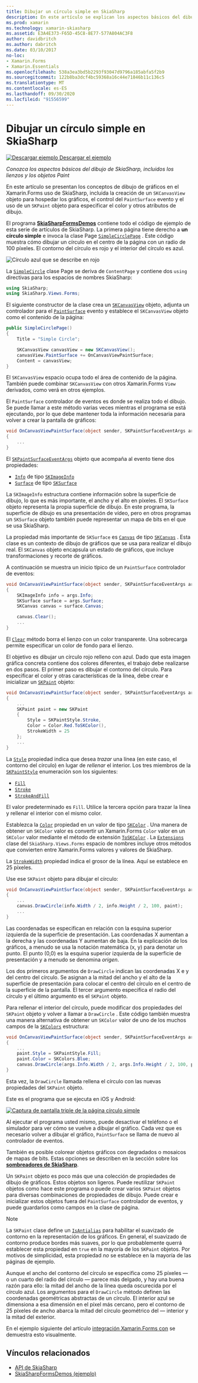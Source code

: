 ```yaml
---
title: Dibujar un círculo simple en SkiaSharp
description: En este artículo se explican los aspectos básicos del dibujo de SkiaSharp, incluidos los lienzos y los objetos de Paint, en Xamarin.Forms las aplicaciones y se muestra con código de ejemplo.
ms.prod: xamarin
ms.technology: xamarin-skiasharp
ms.assetid: E3A4E373-F65D-45C8-8E77-577A804AC3F8
author: davidbritch
ms.author: dabritch
ms.date: 03/10/2017
no-loc:
- Xamarin.Forms
- Xamarin.Essentials
ms.openlocfilehash: 538a3ea3bd5b2293f93047d9796a185abfa5f2b9
ms.sourcegitcommit: 122b8ba3dcf4bc59368a16c44e71846b11c136c5
ms.translationtype: MT
ms.contentlocale: es-ES
ms.lasthandoff: 09/30/2020
ms.locfileid: "91556599"
---
```

# <a name="drawing-a-simple-circle-in-skiasharp"></a>Dibujar un círculo simple en SkiaSharp

[![Descargar ejemplo](~/media/shared/download.png) Descargar el ejemplo](https://docs.microsoft.com/samples/xamarin/xamarin-forms-samples/skiasharpforms-demos)

_Conozca los aspectos básicos del dibujo de SkiaSharp, incluidos los lienzos y los objetos Paint_

En este artículo se presentan los conceptos de dibujo de gráficos en el Xamarin.Forms uso de SkiaSharp, incluida la creación de un `SKCanvasView` objeto para hospedar los gráficos, el control del `PaintSurface` evento y el uso de un `SKPaint` objeto para especificar el color y otros atributos de dibujo.

El programa [**SkiaSharpFormsDemos**](/samples/xamarin/xamarin-forms-samples/skiasharpforms-demos) contiene todo el código de ejemplo de esta serie de artículos de SkiaSharp. La primera página tiene derecho a **un círculo simple** e invoca la clase Page [`SimpleCirclePage`](https://github.com/xamarin/xamarin-forms-samples/blob/master/SkiaSharpForms/Demos/Demos/SkiaSharpFormsDemos/Basics/SimpleCirclePage.cs) . Este código muestra cómo dibujar un círculo en el centro de la página con un radio de 100 píxeles. El contorno del círculo es rojo y el interior del círculo es azul.

![Círculo azul que se describe en rojo](circle-images/circleexample.png)

La [`SimpleCircle`](https://github.com/xamarin/xamarin-forms-samples/blob/master/SkiaSharpForms/Demos/Demos/SkiaSharpFormsDemos/Basics/SimpleCirclePage.cs) clase Page se deriva de `ContentPage` y contiene dos `using` directivas para los espacios de nombres SkiaSharp:

```csharp
using SkiaSharp;
using SkiaSharp.Views.Forms;
```

El siguiente constructor de la clase crea un [`SKCanvasView`](xref:SkiaSharp.Views.Forms.SKCanvasView) objeto, adjunta un controlador para el [`PaintSurface`](xref:SkiaSharp.Views.Forms.SKCanvasView.PaintSurface) evento y establece el `SKCanvasView` objeto como el contenido de la página:

```csharp
public SimpleCirclePage()
{
    Title = "Simple Circle";

    SKCanvasView canvasView = new SKCanvasView();
    canvasView.PaintSurface += OnCanvasViewPaintSurface;
    Content = canvasView;
}
```

El `SKCanvasView` espacio ocupa todo el área de contenido de la página. También puede combinar `SKCanvasView` con otros Xamarin.Forms `View` derivados, como verá en otros ejemplos.

El `PaintSurface` controlador de eventos es donde se realiza todo el dibujo. Se puede llamar a este método varias veces mientras el programa se está ejecutando, por lo que debe mantener toda la información necesaria para volver a crear la pantalla de gráficos:

```csharp
void OnCanvasViewPaintSurface(object sender, SKPaintSurfaceEventArgs args)
{
    ...
}

```

El [`SKPaintSurfaceEventArgs`](xref:SkiaSharp.Views.Forms.SKPaintSurfaceEventArgs) objeto que acompaña al evento tiene dos propiedades:

- [`Info`](xref:SkiaSharp.Views.Forms.SKPaintSurfaceEventArgs.Info) de tipo [`SKImageInfo`](xref:SkiaSharp.SKImageInfo)
- [`Surface`](xref:SkiaSharp.Views.Forms.SKPaintSurfaceEventArgs.Surface) de tipo [`SKSurface`](xref:SkiaSharp.SKSurface)

La `SKImageInfo` estructura contiene información sobre la superficie de dibujo, lo que es más importante, el ancho y el alto en píxeles. El `SKSurface` objeto representa la propia superficie de dibujo. En este programa, la superficie de dibujo es una presentación de vídeo, pero en otros programas un `SKSurface` objeto también puede representar un mapa de bits en el que se usa SkiaSharp.

La propiedad más importante de `SKSurface` es [`Canvas`](xref:SkiaSharp.SKSurface.Canvas) de tipo [`SKCanvas`](xref:SkiaSharp.SKCanvas) . Esta clase es un contexto de dibujo de gráficos que se usa para realizar el dibujo real. El `SKCanvas` objeto encapsula un estado de gráficos, que incluye transformaciones y recorte de gráficos.

A continuación se muestra un inicio típico de un `PaintSurface` controlador de eventos:

```csharp
void OnCanvasViewPaintSurface(object sender, SKPaintSurfaceEventArgs args)
{
    SKImageInfo info = args.Info;
    SKSurface surface = args.Surface;
    SKCanvas canvas = surface.Canvas;

    canvas.Clear();
    ...
}

```

El [`Clear`](xref:SkiaSharp.SKCanvas.Clear) método borra el lienzo con un color transparente. Una sobrecarga permite especificar un color de fondo para el lienzo.

El objetivo es dibujar un círculo rojo relleno con azul. Dado que esta imagen gráfica concreta contiene dos colores diferentes, el trabajo debe realizarse en dos pasos. El primer paso es dibujar el contorno del círculo. Para especificar el color y otras características de la línea, debe crear e inicializar un [`SKPaint`](xref:SkiaSharp.SKPaint) objeto:

```csharp
void OnCanvasViewPaintSurface(object sender, SKPaintSurfaceEventArgs args)
{
    ...
    SKPaint paint = new SKPaint
    {
        Style = SKPaintStyle.Stroke,
        Color = Color.Red.ToSKColor(),
        StrokeWidth = 25
    };
    ...
}
```

La [`Style`](xref:SkiaSharp.SKPaint.Style) propiedad indica que desea *trazar* una línea (en este caso, el contorno del círculo) en lugar de *rellenar* el interior. Los tres miembros de la [`SKPaintStyle`](xref:SkiaSharp.SKPaintStyle) enumeración son los siguientes:

- [`Fill`](xref:SkiaSharp.SKPaintStyle.Fill)
- [`Stroke`](xref:SkiaSharp.SKPaintStyle.Stroke)
- [`StrokeAndFill`](xref:SkiaSharp.SKPaintStyle.StrokeAndFill)

El valor predeterminado es `Fill`. Utilice la tercera opción para trazar la línea y rellenar el interior con el mismo color.

Establezca la [`Color`](xref:SkiaSharp.SKPaint.Color) propiedad en un valor de tipo [`SKColor`](xref:SkiaSharp.SKColor) . Una manera de obtener un `SKColor` valor es convertir un Xamarin.Forms `Color` valor en un `SKColor` valor mediante el método de extensión [`ToSKColor`](xref:SkiaSharp.Views.Forms.Extensions.ToSKColor*) . La [`Extensions`](xref:SkiaSharp.Views.Forms.Extensions) clase del `SkiaSharp.Views.Forms` espacio de nombres incluye otros métodos que convierten entre Xamarin.Forms valores y valores de SkiaSharp.

La [`StrokeWidth`](xref:SkiaSharp.SKPaint.StrokeWidth) propiedad indica el grosor de la línea. Aquí se establece en 25 píxeles.

Use ese `SKPaint` objeto para dibujar el círculo:

```csharp
void OnCanvasViewPaintSurface(object sender, SKPaintSurfaceEventArgs args)
{
    ...
    canvas.DrawCircle(info.Width / 2, info.Height / 2, 100, paint);
    ...
}
```

Las coordenadas se especifican en relación con la esquina superior izquierda de la superficie de presentación. Las coordenadas X aumentan a la derecha y las coordenadas Y aumentan de baja. En la explicación de los gráficos, a menudo se usa la notación matemática (x, y) para denotar un punto. El punto (0,0) es la esquina superior izquierda de la superficie de presentación y a menudo se denomina *origen*.

Los dos primeros argumentos de `DrawCircle` indican las coordenadas X e y del centro del círculo. Se asignan a la mitad del ancho y el alto de la superficie de presentación para colocar el centro del círculo en el centro de la superficie de la pantalla. El tercer argumento especifica el radio del círculo y el último argumento es el `SKPaint` objeto.

Para rellenar el interior del círculo, puede modificar dos propiedades del `SKPaint` objeto y volver a llamar a `DrawCircle` . Este código también muestra una manera alternativa de obtener un `SKColor` valor de uno de los muchos campos de la [`SKColors`](xref:SkiaSharp.SKColors) estructura:

```csharp
void OnCanvasViewPaintSurface(object sender, SKPaintSurfaceEventArgs args)
{
    ...
    paint.Style = SKPaintStyle.Fill;
    paint.Color = SKColors.Blue;
    canvas.DrawCircle(args.Info.Width / 2, args.Info.Height / 2, 100, paint);
}
```

Esta vez, la `DrawCircle` llamada rellena el círculo con las nuevas propiedades del `SKPaint` objeto.

Este es el programa que se ejecuta en iOS y Android:

[![Captura de pantalla triple de la página círculo simple](circle-images/simplecircle-small.png)](circle-images/simplecircle-large.png#lightbox "Captura de pantalla triple de la página círculo simple")

Al ejecutar el programa usted mismo, puede desactivar el teléfono o el simulador para ver cómo se vuelve a dibujar el gráfico. Cada vez que es necesario volver a dibujar el gráfico, `PaintSurface` se llama de nuevo al controlador de eventos.

También es posible colorear objetos gráficos con degradados o mosaicos de mapas de bits. Estas opciones se describen en la sección sobre los [**sombreadores de SkiaSharp**](../effects/shaders/index.md).

Un `SKPaint` objeto es poco más que una colección de propiedades de dibujo de gráficos. Estos objetos son ligeros. Puede reutilizar `SKPaint` objetos como hace este programa o puede crear varios `SKPaint` objetos para diversas combinaciones de propiedades de dibujo. Puede crear e inicializar estos objetos fuera del `PaintSurface` controlador de eventos, y puede guardarlos como campos en la clase de página.

> [!NOTE]
> La `SKPaint` clase define un [`IsAntialias`](xref:SkiaSharp.SKPaint.IsAntialias) para habilitar el suavizado de contorno en la representación de los gráficos. En general, el suavizado de contorno produce bordes más suaves, por lo que probablemente querrá establecer esta propiedad en `true` en la mayoría de los `SKPaint` objetos. Por motivos de simplicidad, esta propiedad _no_ se establece en la mayoría de las páginas de ejemplo.

Aunque el ancho del contorno del círculo se especifica como 25 píxeles &mdash; o un cuarto del radio del círculo &mdash; parece más delgado, y hay una buena razón para ello: la mitad del ancho de la línea queda oscurecida por el círculo azul. Los argumentos para el `DrawCircle` método definen las coordenadas geométricas abstractas de un círculo. El interior azul se dimensiona a esa dimensión en el píxel más cercano, pero el contorno de 25 píxeles de ancho abarca la mitad del círculo geométrico del &mdash; interior y la mitad del exterior.

En el ejemplo siguiente del artículo [integración Xamarin.Forms con](~/xamarin-forms/user-interface/graphics/skiasharp/basics/integration.md) se demuestra esto visualmente.

## <a name="related-links"></a>Vínculos relacionados

- [API de SkiaSharp](/dotnet/api/skiasharp)
- [SkiaSharpFormsDemos (ejemplo)](/samples/xamarin/xamarin-forms-samples/skiasharpforms-demos)